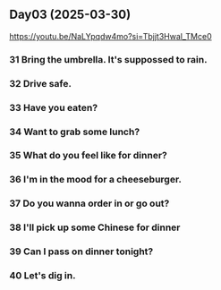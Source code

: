 ## Day03 (2025-03-30)
https://youtu.be/NaLYpqdw4mo?si=Tbjjt3Hwal_TMce0

### 31 Bring the umbrella. It's suppossed to rain. 


### 32 Drive safe.


### 33 Have you eaten?


### 34 Want to grab some lunch?


### 35 What do you feel like for dinner?


### 36 I'm in the mood for a cheeseburger.


### 37 Do you wanna order in or go out?


### 38 I'll pick up some Chinese for dinner 


### 39 Can I pass on dinner tonight?


### 40 Let's dig in.
